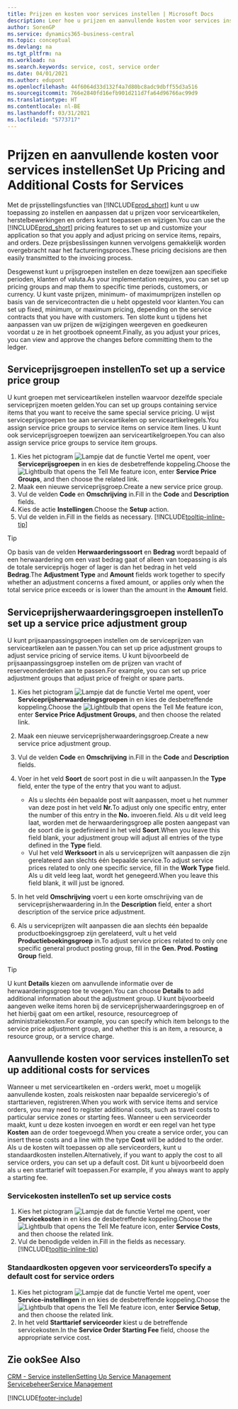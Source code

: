 ```yaml
---
title: Prijzen en kosten voor services instellen | Microsoft Docs
description: Leer hoe u prijzen en aanvullende kosten voor services instelt.
author: SorenGP
ms.service: dynamics365-business-central
ms.topic: conceptual
ms.devlang: na
ms.tgt_pltfrm: na
ms.workload: na
ms.search.keywords: service, cost, service order
ms.date: 04/01/2021
ms.author: edupont
ms.openlocfilehash: 44f6064d33d132f4a7d80bc8adc9dbff55d3a516
ms.sourcegitcommit: 766e2840fd16efb901d211d7fa64d96766ac99d9
ms.translationtype: HT
ms.contentlocale: nl-BE
ms.lasthandoff: 03/31/2021
ms.locfileid: "5773717"
---
```

# <a name="set-up-pricing-and-additional-costs-for-services"></a><span data-ttu-id="7ddcb-103">Prijzen en aanvullende kosten voor services instellen</span><span class="sxs-lookup"><span data-stu-id="7ddcb-103">Set Up Pricing and Additional Costs for Services</span></span>
<span data-ttu-id="7ddcb-104">Met de prijsstellingsfuncties van [!INCLUDE[prod_short](includes/prod_short.md)] kunt u uw toepassing zo instellen en aanpassen dat u prijzen voor serviceartikelen, herstelbewerkingen en orders kunt toepassen en wijzigen.</span><span class="sxs-lookup"><span data-stu-id="7ddcb-104">You can use the [!INCLUDE[prod_short](includes/prod_short.md)] pricing features to set up and customize your application so that you apply and adjust pricing on service items, repairs, and orders.</span></span> <span data-ttu-id="7ddcb-105">Deze prijsbeslissingen kunnen vervolgens gemakkelijk worden overgebracht naar het factureringsproces.</span><span class="sxs-lookup"><span data-stu-id="7ddcb-105">These pricing decisions are then easily transmitted to the invoicing process.</span></span>  
  
<span data-ttu-id="7ddcb-106">Desgewenst kunt u prijsgroepen instellen en deze toewijzen aan specifieke perioden, klanten of valuta.</span><span class="sxs-lookup"><span data-stu-id="7ddcb-106">As your implementation requires, you can set up pricing groups and map them to specific time periods, customers, or currency.</span></span> <span data-ttu-id="7ddcb-107">U kunt vaste prijzen, minimum- of maximumprijzen instellen op basis van de servicecontracten die u hebt opgesteld voor klanten.</span><span class="sxs-lookup"><span data-stu-id="7ddcb-107">You can set up fixed, minimum, or maximum pricing, depending on the service contracts that you have with customers.</span></span> <span data-ttu-id="7ddcb-108">Ten slotte kunt u tijdens het aanpassen van uw prijzen de wijzigingen weergeven en goedkeuren voordat u ze in het grootboek opneemt.</span><span class="sxs-lookup"><span data-stu-id="7ddcb-108">Finally, as you adjust your prices, you can view and approve the changes before committing them to the ledger.</span></span>  

## <a name="to-set-up-a-service-price-group"></a><span data-ttu-id="7ddcb-109">Serviceprijsgroepen instellen</span><span class="sxs-lookup"><span data-stu-id="7ddcb-109">To set up a service price group</span></span>
<span data-ttu-id="7ddcb-110">U kunt groepen met serviceartikelen instellen waarvoor dezelfde speciale serviceprijzen moeten gelden.</span><span class="sxs-lookup"><span data-stu-id="7ddcb-110">You can set up groups containing service items that you want to receive the same special service pricing.</span></span> <span data-ttu-id="7ddcb-111">U wijst serviceprijsgroepen toe aan serviceartikelen op serviceartikelregels.</span><span class="sxs-lookup"><span data-stu-id="7ddcb-111">You assign service price groups to service items on service item lines.</span></span> <span data-ttu-id="7ddcb-112">U kunt ook serviceprijsgroepen toewijzen aan serviceartikelgroepen.</span><span class="sxs-lookup"><span data-stu-id="7ddcb-112">You can also assign service price groups to service item groups.</span></span>  

1. <span data-ttu-id="7ddcb-113">Kies het pictogram ![Lampje dat de functie Vertel me opent](media/ui-search/search_small.png "Vertel me wat u wilt doen"), voer **Serviceprijsgroepen** in en kies de desbetreffende koppeling.</span><span class="sxs-lookup"><span data-stu-id="7ddcb-113">Choose the ![Lightbulb that opens the Tell Me feature](media/ui-search/search_small.png "Tell me what you want to do") icon, enter **Service Price Groups**, and then choose the related link.</span></span>  
2. <span data-ttu-id="7ddcb-114">Maak een nieuwe serviceprijsgroep.</span><span class="sxs-lookup"><span data-stu-id="7ddcb-114">Create a new service price group.</span></span>  
3. <span data-ttu-id="7ddcb-115">Vul de velden **Code** en **Omschrijving** in.</span><span class="sxs-lookup"><span data-stu-id="7ddcb-115">Fill in the **Code** and **Description** fields.</span></span>  
4. <span data-ttu-id="7ddcb-116">Kies de actie **Instellingen**.</span><span class="sxs-lookup"><span data-stu-id="7ddcb-116">Choose the **Setup** action.</span></span>  
2. <span data-ttu-id="7ddcb-117">Vul de velden in.</span><span class="sxs-lookup"><span data-stu-id="7ddcb-117">Fill in the fields as necessary.</span></span> [!INCLUDE[tooltip-inline-tip](includes/tooltip-inline-tip_md.md)]  

 > [!Tip]
 > <span data-ttu-id="7ddcb-118">Op basis van de velden **Herwaarderingssoort** en **Bedrag** wordt bepaald of een herwaardering om een vast bedrag gaat of alleen van toepassing is als de totale serviceprijs hoger of lager is dan het bedrag in het veld **Bedrag**.</span><span class="sxs-lookup"><span data-stu-id="7ddcb-118">The **Adjustment Type** and **Amount** fields work together to specify whether an adjustment concerns a fixed amount, or applies only when the total service price exceeds or is lower than the amount in the **Amount** field.</span></span>  

## <a name="to-set-up-a-service-price-adjustment-group"></a><span data-ttu-id="7ddcb-119">Serviceprijsherwaarderingsgroepen instellen</span><span class="sxs-lookup"><span data-stu-id="7ddcb-119">To set up a service price adjustment group</span></span>  
<span data-ttu-id="7ddcb-120">U kunt prijsaanpassingsgroepen instellen om de serviceprijzen van serviceartikelen aan te passen.</span><span class="sxs-lookup"><span data-stu-id="7ddcb-120">You can set up price adjustment groups to adjust service pricing of service items.</span></span> <span data-ttu-id="7ddcb-121">U kunt bijvoorbeeld de prijsaanpassingsgroep instellen om de prijzen van vracht of reserveonderdelen aan te passen.</span><span class="sxs-lookup"><span data-stu-id="7ddcb-121">For example, you can set up price adjustment groups that adjust price of freight or spare parts.</span></span>  
  
1. <span data-ttu-id="7ddcb-122">Kies het pictogram ![Lampje dat de functie Vertel me opent](media/ui-search/search_small.png "Vertel me wat u wilt doen"), voer **Serviceprijsherwaarderingsgroepen** in en kies de desbetreffende koppeling.</span><span class="sxs-lookup"><span data-stu-id="7ddcb-122">Choose the ![Lightbulb that opens the Tell Me feature](media/ui-search/search_small.png "Tell me what you want to do") icon, enter **Service Price Adjustment Groups**, and then choose the related link.</span></span>  
2. <span data-ttu-id="7ddcb-123">Maak een nieuwe serviceprijsherwaarderingsgroep.</span><span class="sxs-lookup"><span data-stu-id="7ddcb-123">Create a new service price adjustment group.</span></span>  
3. <span data-ttu-id="7ddcb-124">Vul de velden **Code** en **Omschrijving** in.</span><span class="sxs-lookup"><span data-stu-id="7ddcb-124">Fill in the **Code** and **Description** fields.</span></span>  
4. <span data-ttu-id="7ddcb-125">Voer in het veld **Soort** de soort post in die u wilt aanpassen.</span><span class="sxs-lookup"><span data-stu-id="7ddcb-125">In the **Type** field, enter the type of the entry that you want to adjust.</span></span>  
  
    * <span data-ttu-id="7ddcb-126">Als u slechts één bepaalde post wilt aanpassen, moet u het nummer van deze post in het veld **Nr.**</span><span class="sxs-lookup"><span data-stu-id="7ddcb-126">To adjust only one specific entry, enter the number of this entry in the **No.**</span></span> <span data-ttu-id="7ddcb-127">invoeren.</span><span class="sxs-lookup"><span data-stu-id="7ddcb-127">field.</span></span> <span data-ttu-id="7ddcb-128">Als u dit veld leeg laat, worden met de herwaarderingsgroep alle posten aangepast van de soort die is gedefinieerd in het veld **Soort**.</span><span class="sxs-lookup"><span data-stu-id="7ddcb-128">When you leave this field blank, your adjustment group will adjust all entries of the type defined in the **Type** field.</span></span>  
    * <span data-ttu-id="7ddcb-129">Vul het veld **Werksoort** in als u serviceprijzen wilt aanpassen die zijn gerelateerd aan slechts één bepaalde service.</span><span class="sxs-lookup"><span data-stu-id="7ddcb-129">To adjust service prices related to only one specific service, fill in the **Work Type** field.</span></span> <span data-ttu-id="7ddcb-130">Als u dit veld leeg laat, wordt het genegeerd.</span><span class="sxs-lookup"><span data-stu-id="7ddcb-130">When you leave this field blank, it will just be ignored.</span></span>  
  
5. <span data-ttu-id="7ddcb-131">In het veld **Omschrijving** voert u een korte omschrijving van de serviceprijsherwaardering in.</span><span class="sxs-lookup"><span data-stu-id="7ddcb-131">In the **Description** field, enter a short description of the service price adjustment.</span></span>  
6. <span data-ttu-id="7ddcb-132">Als u serviceprijzen wilt aanpassen die aan slechts één bepaalde productboekingsgroep zijn gerelateerd, vult u het veld **Productieboekingsgroep** in.</span><span class="sxs-lookup"><span data-stu-id="7ddcb-132">To adjust service prices related to only one specific general product posting group, fill in the **Gen. Prod. Posting Group** field.</span></span>

> [!Tip]
> <span data-ttu-id="7ddcb-133">U kunt **Details** kiezen om aanvullende informatie over de herwaarderingsgroep toe te voegen.</span><span class="sxs-lookup"><span data-stu-id="7ddcb-133">You can choose **Details** to add additional information about the adjustment group.</span></span> <span data-ttu-id="7ddcb-134">U kunt bijvoorbeeld aangeven welke items horen bij de serviceprijsherwaarderingsgroep en of het hierbij gaat om een artikel, resource, resourcegroep of administratiekosten.</span><span class="sxs-lookup"><span data-stu-id="7ddcb-134">For example, you can specify which item belongs to the service price adjustment group, and whether this is an item, a resource, a resource group, or a service charge.</span></span>  

## <a name="to-set-up-additional-costs-for-services"></a><span data-ttu-id="7ddcb-135">Aanvullende kosten voor services instellen</span><span class="sxs-lookup"><span data-stu-id="7ddcb-135">To set up additional costs for services</span></span>
<span data-ttu-id="7ddcb-136">Wanneer u met serviceartikelen en -orders werkt, moet u mogelijk aanvullende kosten, zoals reiskosten naar bepaalde serviceregio's of starttarieven, registreren.</span><span class="sxs-lookup"><span data-stu-id="7ddcb-136">When you work with service items and service orders, you may need to register additional costs, such as travel costs to particular service zones or starting fees.</span></span> <span data-ttu-id="7ddcb-137">Wanneer u een serviceorder maakt, kunt u deze kosten invoegen en wordt er een regel van het type **Kosten** aan de order toegevoegd.</span><span class="sxs-lookup"><span data-stu-id="7ddcb-137">When you create a service order, you can insert these costs and a line with the type **Cost** will be added to the order.</span></span> <span data-ttu-id="7ddcb-138">Als u de kosten wilt toepassen op alle serviceorders, kunt u standaardkosten instellen.</span><span class="sxs-lookup"><span data-stu-id="7ddcb-138">Alternatively, if you want to apply the cost to all service orders, you can set up a default cost.</span></span> <span data-ttu-id="7ddcb-139">Dit kunt u bijvoorbeeld doen als u een starttarief wilt toepassen.</span><span class="sxs-lookup"><span data-stu-id="7ddcb-139">For example, if you always want to apply a starting fee.</span></span>
  
### <a name="to-set-up-service-costs"></a><span data-ttu-id="7ddcb-140">Servicekosten instellen</span><span class="sxs-lookup"><span data-stu-id="7ddcb-140">To set up service costs</span></span>
1. <span data-ttu-id="7ddcb-141">Kies het pictogram ![Lampje dat de functie Vertel me opent](media/ui-search/search_small.png "Vertel me wat u wilt doen"), voer **Servicekosten** in en kies de desbetreffende koppeling.</span><span class="sxs-lookup"><span data-stu-id="7ddcb-141">Choose the ![Lightbulb that opens the Tell Me feature](media/ui-search/search_small.png "Tell me what you want to do") icon, enter **Service Costs**, and then choose the related link.</span></span> 
2. <span data-ttu-id="7ddcb-142">Vul de benodigde velden in.</span><span class="sxs-lookup"><span data-stu-id="7ddcb-142">Fill in the fields as necessary.</span></span> [!INCLUDE[tooltip-inline-tip](includes/tooltip-inline-tip_md.md)]  

### <a name="to-specify-a-default-cost-for-service-orders"></a><span data-ttu-id="7ddcb-143">Standaardkosten opgeven voor serviceorders</span><span class="sxs-lookup"><span data-stu-id="7ddcb-143">To specify a default cost for service orders</span></span>
1. <span data-ttu-id="7ddcb-144">Kies het pictogram ![Lampje dat de functie Vertel me opent](media/ui-search/search_small.png "Vertel me wat u wilt doen"), voer **Service-instellingen** in en kies de desbetreffende koppeling.</span><span class="sxs-lookup"><span data-stu-id="7ddcb-144">Choose the ![Lightbulb that opens the Tell Me feature](media/ui-search/search_small.png "Tell me what you want to do") icon, enter **Service Setup**, and then choose the related link.</span></span> 
2. <span data-ttu-id="7ddcb-145">In het veld **Starttarief serviceorder** kiest u de betreffende servicekosten.</span><span class="sxs-lookup"><span data-stu-id="7ddcb-145">In the **Service Order Starting Fee** field, choose the appropriate service cost.</span></span>

## <a name="see-also"></a><span data-ttu-id="7ddcb-146">Zie ook</span><span class="sxs-lookup"><span data-stu-id="7ddcb-146">See Also</span></span>
[<span data-ttu-id="7ddcb-147">CRM - Service instellen</span><span class="sxs-lookup"><span data-stu-id="7ddcb-147">Setting Up Service Management</span></span>](service-setup-service.md)  
[<span data-ttu-id="7ddcb-148">Servicebeheer</span><span class="sxs-lookup"><span data-stu-id="7ddcb-148">Service Management</span></span>](service-service.md)  


[!INCLUDE[footer-include](includes/footer-banner.md)]